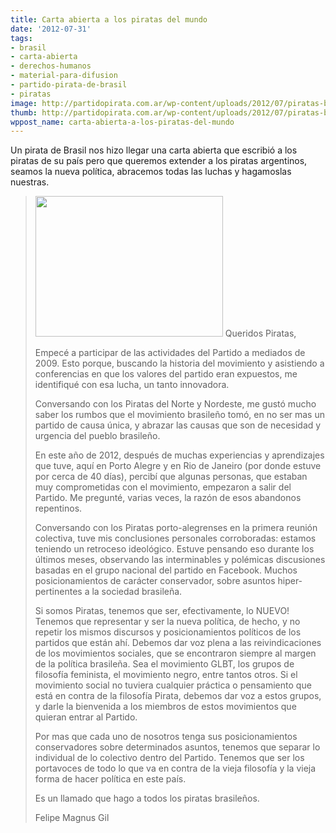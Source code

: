 ```yaml
---
title: Carta abierta a los piratas del mundo
date: '2012-07-31'
tags:
- brasil
- carta-abierta
- derechos-humanos
- material-para-difusion
- partido-pirata-de-brasil
- piratas
image: http://partidopirata.com.ar/wp-content/uploads/2012/07/piratas-brasil.jpg
thumb: http://partidopirata.com.ar/wp-content/uploads/2012/07/piratas-brasil-150x150.jpg
wppost_name: carta-abierta-a-los-piratas-del-mundo
---
```


Un pirata de Brasil nos hizo llegar una carta abierta que escribió a los piratas de su país pero que queremos extender a los piratas argentinos, seamos la nueva política, abracemos todas las luchas y hagamoslas nuestras.


<blockquote>
<a href="http://partidopirata.com.ar/wp-content/uploads/2012/07/piratas-brasil.jpg"><img src="http://partidopirata.com.ar/wp-content/uploads/2012/07/piratas-brasil-300x225.jpg" alt="" title="piratas-brasil" width="300" height="225" class="alignright size-medium wp-image-5644" /></a>
Queridos Piratas,

Empecé a participar de las actividades del Partido a mediados de 2009. Esto porque, buscando la historia del movimiento y asistiendo a conferencias en que los valores del partido eran expuestos, me identifiqué con esa lucha, un tanto innovadora.

Conversando con los Piratas del Norte y Nordeste, me gustó mucho saber los rumbos que el movimiento brasileño tomó, en no ser mas un partido de causa única, y abrazar las causas que son de necesidad y urgencia del pueblo brasileño.

En este año de 2012, después de muchas experiencias y aprendizajes que tuve, aquí en Porto Alegre y en Rio de Janeiro (por donde estuve por cerca de 40 días), percibí que algunas personas, que estaban muy comprometidas con el movimiento, empezaron a salir del Partido. Me pregunté, varias veces, la razón de esos abandonos repentinos.

Conversando con los Piratas porto-alegrenses en la primera reunión colectiva, tuve mis conclusiones personales corroboradas: estamos teniendo un retroceso ideológico. Estuve pensando eso durante los últimos meses, observando las interminables y polémicas discusiones basadas en el grupo nacional del partido en Facebook. Muchos posicionamientos de carácter conservador, sobre asuntos hiper-pertinentes a la sociedad brasileña.

Si somos Piratas, tenemos que ser, efectivamente, lo NUEVO! Tenemos que representar y ser la nueva política, de hecho, y no repetir los mismos discursos y posicionamientos políticos de los partidos que están ahí. Debemos dar voz plena a las reivindicaciones de los movimientos sociales, que se encontraron siempre al margen de la política brasileña. Sea el movimiento GLBT, los grupos de filosofía feminista, el movimiento negro, entre tantos otros. Si el movimiento social no tuviera cualquier práctica o pensamiento que está en contra de la filosofía Pirata, debemos dar voz a estos grupos, y darle la bienvenida a los miembros de estos movimientos que quieran entrar al Partido.

Por mas que cada uno de nosotros tenga sus posicionamientos conservadores sobre determinados asuntos, tenemos que separar lo individual de lo colectivo dentro del Partido. Tenemos que ser los portavoces de todo lo que va en contra de la vieja filosofía y la vieja forma de hacer política en este país.


Es un llamado que hago a todos los piratas brasileños.

Felipe Magnus Gil</blockquote>


